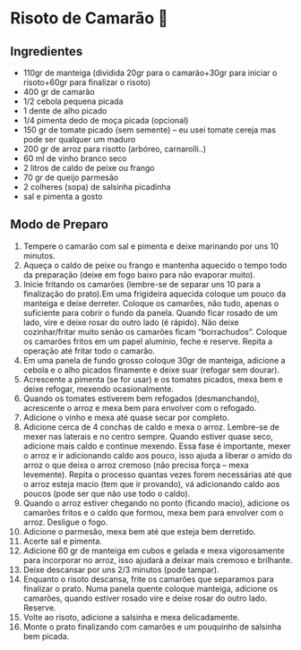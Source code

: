 # Risoto de Camarão :shrimp:

## Ingredientes

- 110gr de manteiga (dividida 20gr para o camarão+30gr para iniciar o risoto+60gr para finalizar o risoto)
- 400 gr de camarão
- 1/2 cebola pequena picada
- 1 dente de alho picado
- 1/4 pimenta dedo de moça picada (opcional)
- 150 gr de tomate picado (sem semente) – eu usei tomate cereja mas pode ser qualquer um maduro
- 200 gr de arroz para risotto (arbóreo, carnarolli..)
- 60 ml de vinho branco seco
- 2 litros de caldo de peixe ou frango
- 70 gr de queijo parmesão
- 2 colheres (sopa) de salsinha picadinha
- sal e pimenta a gosto

## Modo de Preparo

1. Tempere o camarão com sal e pimenta e deixe marinando por uns 10 minutos.
2. Aqueça o caldo de peixe ou frango e mantenha aquecido o tempo todo da preparação (deixe em fogo baixo para não evaporar muito).
3. Inicie fritando os camarões (lembre-se de separar uns 10 para a finalização do prato).Em uma frigideira aquecida coloque um pouco da manteiga e deixe derreter. Coloque os camarões, não tudo, apenas o suficiente para cobrir o fundo da panela. Quando ficar rosado de um lado, vire e deixe rosar do outro lado (é rápido). Não deixe cozinhar/fritar muito senão os camarões ficam “borrachudos”. Coloque os camarões fritos em um papel alumínio, feche e reserve. Repita a operação até fritar todo o camarão.
4. Em uma panela de fundo grosso coloque 30gr de manteiga, adicione a cebola e o alho picados finamente e deixe suar (refogar sem dourar).
5. Acrescente a pimenta (se for usar) e os tomates picados, mexa bem e deixe refogar, mexendo ocasionalmente.
6. Quando os tomates estiverem bem refogados (desmanchando), acrescente o arroz e mexa bem para envolver com o refogado.
7. Adicione o vinho e mexa até quase secar por completo.
8. Adicione cerca de 4 conchas de caldo e mexa o arroz. Lembre-se de mexer nas laterais e no centro sempre. Quando estiver quase seco, adicione mais caldo e continue mexendo. Essa fase é importante, mexer o arroz e ir adicionando caldo aos pouco, isso ajuda a liberar o amido do arroz o que deixa o arroz cremoso (não precisa força – mexa levemente). Repita o processo quantas vezes forem necessárias até que o arroz esteja macio (tem que ir provando), vá adicionando caldo aos poucos (pode ser que não use todo o caldo).
9. Quando o arroz estiver chegando no ponto (ficando macio), adicione os camarões fritos e o caldo que formou, mexa bem para envolver com o arroz. Desligue o fogo.
10. Adicione o parmesão, mexa bem até que esteja bem derretido.
11. Acerte sal e pimenta.
12. Adicione 60 gr de manteiga em cubos e gelada e mexa vigorosamente para incorporar no arroz, isso ajudará a deixar mais cremoso e brilhante.
13. Deixe descansar por uns 2/3 minutos (pode tampar).
14. Enquanto o risoto descansa, frite os camarões que separamos para finalizar o prato. Numa panela quente coloque manteiga, adicione os camarões, quando estiver rosado vire e deixe rosar do outro lado. Reserve.
15. Volte ao risoto, adicione a salsinha e mexa delicadamente.
16. Monte o prato finalizando com camarões e um pouquinho de salsinha bem picada.